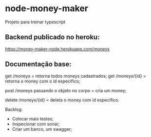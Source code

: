 # node-money-maker

Projeto para treinar typescript 

## Backend publicado no heroku:

https://money-maker-node.herokuapp.com/moneys

## Documentação base:

get /moneys = retorna todos moneys cadastrados;
get /moneys/{id} = retorna o money com o id especifico;

post /moneys passando o objeto no corpo = cria um money;

delete /moneys/{id} = deleta o money com id especifico.

Backlog:
- Colocar mais testes;
- Inspecionar com sonar; 
- Criar um banco, um swagger;